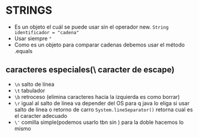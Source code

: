 # STRINGS

- Es un objeto el cuál se puede usar sin el operador new. `String identificador = "cadena"`
- Usar siempre `"`
- Como es un objeto para comparar cadenas debemos usar el método .equals

## caracteres especiales(\ caracter de escape)

- `\n` salto de línea
- `\t` tabulador
- `\b` retroceso (elimina caracteres hacia la izquierda es como borrar)
- `\r` igual al salto de linea va depender del OS para q java lo eliga si usar salto de linea o retorno de carro `System.lineSeparator()` retorna cual es el caracter adecuado
- `\'` comilla simple(podemos usarlo tbn sin \) para la doble hacemos lo mismo
